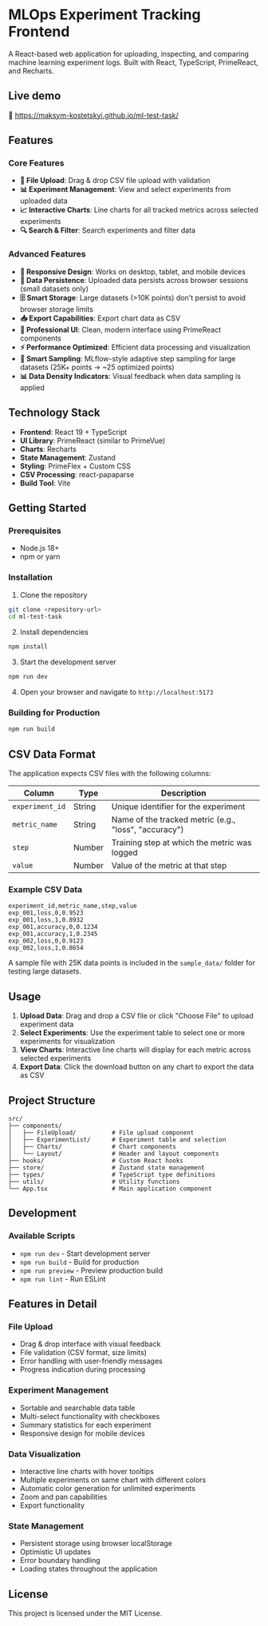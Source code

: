 # MLOps Experiment Tracking Frontend

A React-based web application for uploading, inspecting, and comparing machine learning experiment logs. Built with React, TypeScript, PrimeReact, and Recharts.

## Live demo

🚀 https://maksym-kostetskyi.github.io/ml-test-task/ 

## Features

### Core Features

- **📁 File Upload**: Drag & drop CSV file upload with validation
- **📊 Experiment Management**: View and select experiments from uploaded data
- **📈 Interactive Charts**: Line charts for all tracked metrics across selected experiments
- **🔍 Search & Filter**: Search experiments and filter data

### Advanced Features

- **📱 Responsive Design**: Works on desktop, tablet, and mobile devices
- **💾 Data Persistence**: Uploaded data persists across browser sessions (small datasets only)
- **🗄️ Smart Storage**: Large datasets (>10K points) don't persist to avoid browser storage limits
- **📥 Export Capabilities**: Export chart data as CSV
- **🎨 Professional UI**: Clean, modern interface using PrimeReact components
- **⚡ Performance Optimized**: Efficient data processing and visualization
- **🧠 Smart Sampling**: MLflow-style adaptive step sampling for large datasets (25K+ points → ~25 optimized points)
- **📊 Data Density Indicators**: Visual feedback when data sampling is applied

## Technology Stack

- **Frontend**: React 19 + TypeScript
- **UI Library**: PrimeReact (similar to PrimeVue)
- **Charts**: Recharts
- **State Management**: Zustand
- **Styling**: PrimeFlex + Custom CSS
- **CSV Processing**: react-papaparse
- **Build Tool**: Vite

## Getting Started

### Prerequisites

- Node.js 18+
- npm or yarn

### Installation

1. Clone the repository

```bash
git clone <repository-url>
cd ml-test-task
```

2. Install dependencies

```bash
npm install
```

3. Start the development server

```bash
npm run dev
```

4. Open your browser and navigate to `http://localhost:5173`

### Building for Production

```bash
npm run build
```

## CSV Data Format

The application expects CSV files with the following columns:

| Column          | Type   | Description                                           |
| --------------- | ------ | ----------------------------------------------------- |
| `experiment_id` | String | Unique identifier for the experiment                  |
| `metric_name`   | String | Name of the tracked metric (e.g., "loss", "accuracy") |
| `step`          | Number | Training step at which the metric was logged          |
| `value`         | Number | Value of the metric at that step                      |

### Example CSV Data

```csv
experiment_id,metric_name,step,value
exp_001,loss,0,0.9523
exp_001,loss,1,0.8932
exp_001,accuracy,0,0.1234
exp_001,accuracy,1,0.2345
exp_002,loss,0,0.9123
exp_002,loss,1,0.8654
```

A sample file with 25K data points is included in the `sample_data/` folder for testing large datasets.

## Usage

1. **Upload Data**: Drag and drop a CSV file or click "Choose File" to upload experiment data
2. **Select Experiments**: Use the experiment table to select one or more experiments for visualization
3. **View Charts**: Interactive line charts will display for each metric across selected experiments
4. **Export Data**: Click the download button on any chart to export the data as CSV

## Project Structure

```
src/
├── components/
│   ├── FileUpload/          # File upload component
│   ├── ExperimentList/      # Experiment table and selection
│   ├── Charts/              # Chart components
│   └── Layout/              # Header and layout components
├── hooks/                   # Custom React hooks
├── store/                   # Zustand state management
├── types/                   # TypeScript type definitions
├── utils/                   # Utility functions
└── App.tsx                  # Main application component
```

## Development

### Available Scripts

- `npm run dev` - Start development server
- `npm run build` - Build for production
- `npm run preview` - Preview production build
- `npm run lint` - Run ESLint

## Features in Detail

### File Upload

- Drag & drop interface with visual feedback
- File validation (CSV format, size limits)
- Error handling with user-friendly messages
- Progress indication during processing

### Experiment Management

- Sortable and searchable data table
- Multi-select functionality with checkboxes
- Summary statistics for each experiment
- Responsive design for mobile devices

### Data Visualization

- Interactive line charts with hover tooltips
- Multiple experiments on same chart with different colors
- Automatic color generation for unlimited experiments
- Zoom and pan capabilities
- Export functionality

### State Management

- Persistent storage using browser localStorage
- Optimistic UI updates
- Error boundary handling
- Loading states throughout the application

## License

This project is licensed under the MIT License.